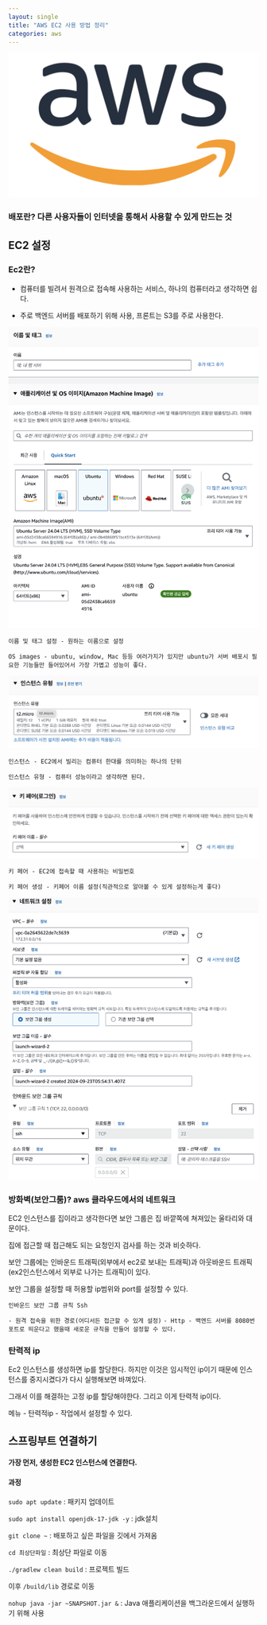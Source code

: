 ```yaml
---
layout: single
title: "AWS EC2 사용 방법 정리"
categories: aws
---
```


![aws](/images/aws.png)

### 배포란? 다른 사용자들이 인터넷을 통해서 사용할 수 있게 만드는 것

## EC2 설정

### Ec2란? 

- 컴퓨터를 빌려서 원격으로 접속해 사용하는 서비스, 하나의 컴퓨터라고 생각하면 쉽다.

- 주로 백엔드 서버를 배포하기 위해 사용, 프론트는 S3를 주로 사용한다.

![aws1](/images/aws1.png)

`이름 및 태그 설정 - 원하는 이름으로 설정`

`OS images - ubuntu, window, Mac 등등 여러가지가 있지만 ubuntu가 서버 배포시 필요한 기능들만 들어있어서 가장 가볍고 성능이 좋다.`

![aws2](/images/aws2.png)

`인스턴스 - EC2에서 빌리는 컴퓨터 한대를 의미하는 하나의 단위`

`인스턴스 유형 - 컴퓨터 성능이라고 생각하면 된다.`

![aws3](/images/aws3.png)

`키 페어 - EC2에 접속할 때 사용하는 비밀번호`

`키 페어 생성 - 키페어 이름 설정(직관적으로 알아볼 수 있게 설정하는게 좋다)`

![aws4](/images/aws4.png)

### 방화벽(보안그룸)? aws 클라우드에서의 네트워크

EC2 인스턴스를 집이라고 생각한다면 보안 그룹은 집 바깥쪽에 쳐져있는 울타리와 대문이다.

집에 접근할 때 접근해도 되는 요청인지 검사를 하는 것과 비슷하다.

보안 그룹에는 인바운드 트래픽(외부에서 ec2로 보내는 트래픽)과 아웃바운드 트래픽(ex2인스턴스에서 외부로 나가는 트래픽)이 있다.

보안 그룹을 설정할 때 허용할 ip범위와 port를 설정할 수 있다.

`인바운드 보안 그룹 규칙 Ssh`

`- 원격 접속을 위한 경로(어디서든 접근할 수 있게 설정)`
`- Http - 백엔드 서버를 8080번 포트로 띄운다고 했을때 새로운 규칙을 만들어 설정할 수 있다.`

### 탄력적 ip

Ec2 인스턴스를 생성하면 ip를 할당한다. 하지만 이것은 임시적인 ip이기 때문에 인스턴스를 중지시켰다가 다시 실행해보면 바껴있다.

그래서 이를 해결하는 고정 ip를 할당해야한다. 그리고 이게 탄력적 ip이다.

메뉴 - 탄력적ip - 작업에서 설정할 수 있다.

## 스프링부트 연결하기

#### 가장 먼저, 생성한 EC2 인스턴스에 연결한다. 

#### 과정

`sudo apt update` : 패키지 업데이트

`sudo apt install openjdk-17-jdk -y` : jdk설치

`git clone ~` : 배포하고 싶은 파일을 깃에서 가져옴

`cd 최상단파일` : 최상단 파일로 이동

`./gradlew clean build` : 프로젝트 빌드

이후 `/build/lib` 경로로 이동

`nohup java -jar ~SNAPSHOT.jar &` : Java 애플리케이션을 백그라운드에서 실행하기 위해 사용
